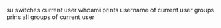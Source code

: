 su switches current user
whoami prints username of current user
groups prins all groups of current user
